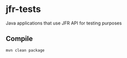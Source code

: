 # jfr-tests
Java applications that use JFR API for testing purposes

## Compile

```
mvn clean package
```
